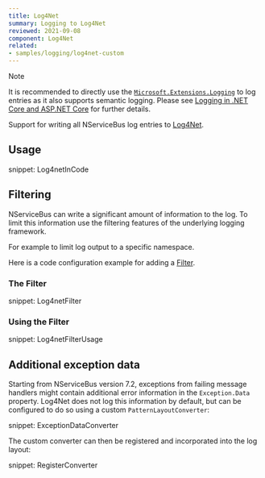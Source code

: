 ```yaml
---
title: Log4Net
summary: Logging to Log4Net
reviewed: 2021-09-08
component: Log4Net
related:
- samples/logging/log4net-custom
---
```


> [!NOTE]
> It is recommended to directly use the [`Microsoft.Extensions.Logging`](https://learn.microsoft.com/en-us/dotnet/core/extensions/logging/) to log entries as it also supports semantic logging. Please see [Logging in .NET Core and ASP.NET Core](https://learn.microsoft.com/en-us/aspnet/core/fundamentals/logging/) for further details.


Support for writing all NServiceBus log entries to [Log4Net](https://logging.apache.org/log4net/).


## Usage

snippet: Log4netInCode


## Filtering

NServiceBus can write a significant amount of information to the log. To limit this information use the filtering features of the underlying logging framework.

For example to limit log output to a specific namespace.

Here is a code configuration example for adding a [Filter](https://logging.apache.org/log4net/release/manual/configuration.html#filters).


### The Filter

snippet: Log4netFilter


### Using the Filter

snippet: Log4netFilterUsage


## Additional exception data

Starting from NServiceBus version 7.2, exceptions from failing message handlers might contain additional error information in the `Exception.Data` property. Log4Net does not log this information by default, but can be configured to do so using a custom `PatternLayoutConverter`:

snippet: ExceptionDataConverter

The custom converter can then be registered and incorporated into the log layout:

snippet: RegisterConverter
